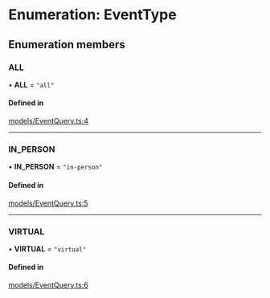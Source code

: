 # Enumeration: EventType

## Enumeration members

### ALL

• **ALL** = `"all"`

#### Defined in

[models/EventQuery.ts:4](https://github.com/icontribute-founder/icontribute-webapp/blob/1301e9c/src/firebase-access/src/models/EventQuery.ts#L4)

___

### IN\_PERSON

• **IN\_PERSON** = `"in-person"`

#### Defined in

[models/EventQuery.ts:5](https://github.com/icontribute-founder/icontribute-webapp/blob/1301e9c/src/firebase-access/src/models/EventQuery.ts#L5)

___

### VIRTUAL

• **VIRTUAL** = `"virtual"`

#### Defined in

[models/EventQuery.ts:6](https://github.com/icontribute-founder/icontribute-webapp/blob/1301e9c/src/firebase-access/src/models/EventQuery.ts#L6)
